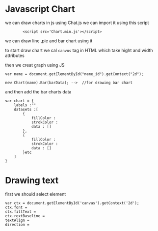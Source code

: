 # Javascript Chart 

we can draw charts in js using Chat.js  we can import it using this script 

```
        <script src='Chart.min.js'></script>

```

we can draw line ,pie and bar chart using it  

to start draw chart we cal `canvus` tag in HTML which take hight and width attributes 

then we creat graph using JS 

```
var name = document.getElementById("name_id").getContext("2d");

new Chart(name).Bar(barData); -->  //for drawing bar chart 
```

and then add the bar charts data 

```
var chart = {
    labels :""
    datasets :[
        {
            fillColor :
            strokColor : 
            data : []
        },
        {
            fillColor :
            strokColor : 
            data : []
        }etc
    ]
}
```


# Drawing text 

first we should select element 

```
var ctx = document.getElementById('canvas').getContext('2d');
ctx.font =
ctx.fillText =
ctx.rextBaseline =
textAlign = 
direction =
```




